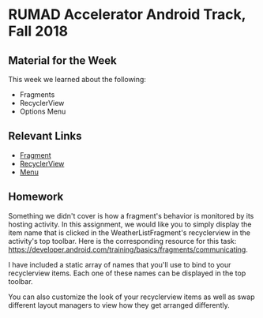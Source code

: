 # RUMAD Accelerator Android Track, Fall 2018

## Material for the Week

This week we learned about the following:

* Fragments
* RecyclerView
* Options Menu

## Relevant Links
* [Fragment](https://developer.android.com/guide/components/fragments)
* [RecyclerView](https://developer.android.com/guide/topics/ui/layout/recyclerview)
* [Menu](https://developer.android.com/guide/topics/ui/menus)

## Homework

Something we didn't cover is how a fragment's behavior is monitored by its hosting activity. In this assignment, we would like you to simply display the item name that is clicked in the WeatherListFragment's recyclerview in the activity's top toolbar. Here is the corresponding resource for this task: https://developer.android.com/training/basics/fragments/communicating. 

I have included a static array of names that you'll use to bind to your recyclerview items.​ Each one of these names can be displayed in the top toolbar.

You can also customize the look of your recyclerview items as well as swap different layout managers to view how they get arranged differently. 
